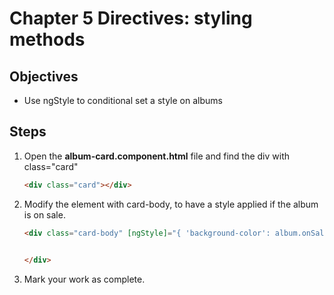 # Chapter 5 Directives: styling methods

## Objectives

- Use ngStyle to conditional set a style on albums

## Steps

1. Open the **album-card.component.html** file and find the div with class="card"

    ```html
    <div class="card"></div>
    ```

1. Modify the element with card-body, to have a style applied if the album is on sale.

   ```html
   <div class="card-body" [ngStyle]="{ 'background-color': album.onSale ? '#93df93' : '' }">
   
     
   </div>
   ```

1. Mark your work as complete.
